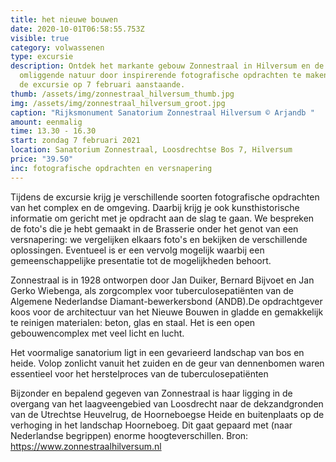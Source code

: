 ```yaml
---
title: het nieuwe bouwen
date: 2020-10-01T06:58:55.753Z
visible: true
category: volwassenen
type: excursie
description: Ontdek het markante gebouw Zonnestraal in Hilversum en de prachtige
  omliggende natuur door inspirerende fotografische opdrachten te maken tijdens
  de excursie op 7 februari aanstaande.
thumb: /assets/img/zonnestraal_hilversum_thumb.jpg
img: /assets/img/zonnestraal_hilversum_groot.jpg
caption: "Rijksmonument Sanatorium Zonnestraal Hilversum © Arjandb "
amount: eenmalig
time: 13.30 - 16.30
start: zondag 7 februari 2021
location: Sanatorium Zonnestraal, Loosdrechtse Bos 7, Hilversum
price: "39.50"
inc: fotografische opdrachten en versnapering
---
```

Tijdens de excursie krijg je verschillende soorten fotografische opdrachten van het complex en de omgeving. Daarbij krijg je ook kunsthistorische informatie om gericht met je opdracht aan de slag te gaan. We bespreken de foto's die je hebt gemaakt in de Brasserie onder het genot van een versnapering: we vergelijken elkaars foto's en bekijken de verschillende oplossingen. Eventueel is er een vervolg mogelijk waarbij een gemeenschappelijke presentatie tot de mogelijkheden behoort.

Zonnestraal is in 1928 ontworpen door Jan Duiker, Bernard Bijvoet en Jan Gerko Wiebenga, als zorgcomplex voor tuberculosepatiënten van de Algemene Nederlandse Diamant-bewerkersbond (ANDB).De opdrachtgever koos voor de architectuur van het Nieuwe Bouwen in gladde en gemakkelijk te reinigen materialen: beton, glas en staal.  Het is een open gebouwencomplex met veel licht en lucht.

Het voormalige sanatorium ligt in een gevarieerd landschap van bos en heide. Volop zonlicht vanuit het zuiden en de geur van dennenbomen waren essentieel voor het herstelproces van de tuberculosepatiënten

Bijzonder en bepalend gegeven van Zonnestraal is haar ligging in de overgang van het laagveengebied van Loosdrecht naar de dekzandgronden van de Utrechtse Heuvelrug, de Hoorneboegse Heide en buitenplaats op de verhoging in het landschap Hoorneboeg. Dit gaat gepaard met (naar Nederlandse begrippen) enorme hoogteverschillen. Bron: https://www.zonnestraalhilversum.nl